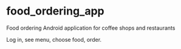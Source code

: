 # food_ordering_app
Food ordering Android application for coffee shops and restaurants

Log in, see menu, choose food, order.
